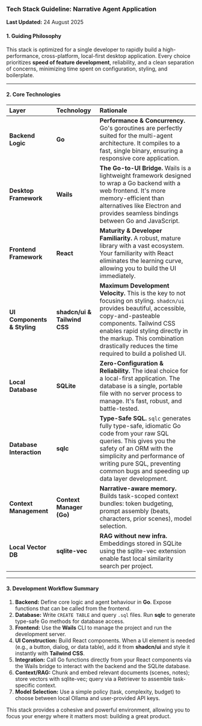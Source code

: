 ### **Tech Stack Guideline: Narrative Agent Application**

**Last Updated:** 24 August 2025

#### **1. Guiding Philosophy**

This stack is optimized for a single developer to rapidly build a high-performance, cross-platform, local-first desktop application. Every choice prioritizes **speed of feature development**, reliability, and a clean separation of concerns, minimizing time spent on configuration, styling, and boilerplate.

---

#### **2. Core Technologies**

| Layer | Technology | Rationale |
| :--- | :--- | :--- |
| **Backend Logic** | **Go** | **Performance & Concurrency.** Go's goroutines are perfectly suited for the multi-agent architecture. It compiles to a fast, single binary, ensuring a responsive core application. |
| **Desktop Framework** | **Wails** | **The Go-to-UI Bridge.** Wails is a lightweight framework designed to wrap a Go backend with a web frontend. It's more memory-efficient than alternatives like Electron and provides seamless bindings between Go and JavaScript. |
| **Frontend Framework** | **React** | **Maturity & Developer Familiarity.** A robust, mature library with a vast ecosystem. Your familiarity with React eliminates the learning curve, allowing you to build the UI immediately. |
| **UI Components & Styling** | **shadcn/ui & Tailwind CSS** | **Maximum Development Velocity.** This is the key to not focusing on styling. `shadcn/ui` provides beautiful, accessible, copy-and-pasteable components. Tailwind CSS enables rapid styling directly in the markup. This combination drastically reduces the time required to build a polished UI. |
| **Local Database** | **SQLite** | **Zero-Configuration & Reliability.** The ideal choice for a local-first application. The database is a single, portable file with no server process to manage. It's fast, robust, and battle-tested. |
| **Database Interaction** | **sqlc** | **Type-Safe SQL.** `sqlc` generates fully type-safe, idiomatic Go code from your raw SQL queries. This gives you the safety of an ORM with the simplicity and performance of writing pure SQL, preventing common bugs and speeding up data layer development. |
| **Context Management** | **Context Manager (Go)** | **Narrative-aware memory.** Builds task-scoped context bundles: token budgeting, prompt assembly (beats, characters, prior scenes), model selection. |
| **Local Vector DB** | **sqlite-vec** | **RAG without new infra.** Embeddings stored in SQLite using the sqlite-vec extension enable fast local similarity search per project. |

---

#### **3. Development Workflow Summary**

1.  **Backend:** Define core logic and agent behaviour in **Go**. Expose functions that can be called from the frontend.
2.  **Database:** Write `CREATE TABLE` and query `.sql` files. Run **sqlc** to generate type-safe Go methods for database access.
3.  **Frontend:** Use the **Wails** CLI to manage the project and run the development server.
4.  **UI Construction:** Build React components. When a UI element is needed (e.g., a button, dialog, or data table), add it from **shadcn/ui** and style it instantly with **Tailwind CSS**.
5.  **Integration:** Call Go functions directly from your React components via the Wails bridge to interact with the backend and the SQLite database.
6.  **Context/RAG:** Chunk and embed relevant documents (scenes, notes); store vectors with sqlite-vec; query via a Retriever to assemble task-specific context.
7.  **Model Selection:** Use a simple policy (task, complexity, budget) to choose between local Ollama and user-provided API keys.

This stack provides a cohesive and powerful environment, allowing you to focus your energy where it matters most: building a great product.